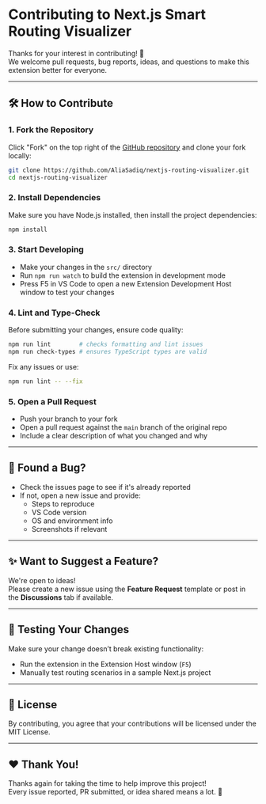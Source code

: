 # Contributing to Next.js Smart Routing Visualizer

Thanks for your interest in contributing! 🙌  
We welcome pull requests, bug reports, ideas, and questions to make this extension better for everyone.

---

## 🛠 How to Contribute

### 1. Fork the Repository

Click "Fork" on the top right of the [GitHub repository](https://github.com/your-username/nextjs-routing-visualizer) and clone your fork locally:

```bash
git clone https://github.com/AliaSadiq/nextjs-routing-visualizer.git
cd nextjs-routing-visualizer
```

### 2. Install Dependencies

Make sure you have Node.js installed, then install the project dependencies:

```bash
npm install
```

### 3. Start Developing

- Make your changes in the `src/` directory  
- Run `npm run watch` to build the extension in development mode  
- Press F5 in VS Code to open a new Extension Development Host window to test your changes

### 4. Lint and Type-Check

Before submitting your changes, ensure code quality:

```bash
npm run lint        # checks formatting and lint issues
npm run check-types # ensures TypeScript types are valid
```

Fix any issues or use:

```bash
npm run lint -- --fix
```

### 5. Open a Pull Request

- Push your branch to your fork  
- Open a pull request against the `main` branch of the original repo  
- Include a clear description of what you changed and why

---

## 🐛 Found a Bug?

- Check the issues page to see if it's already reported  
- If not, open a new issue and provide:
  - Steps to reproduce
  - VS Code version
  - OS and environment info
  - Screenshots if relevant

---

## ✨ Want to Suggest a Feature?

We're open to ideas!  
Please create a new issue using the **Feature Request** template or post in the **Discussions** tab if available.

---

## 🧪 Testing Your Changes

Make sure your change doesn’t break existing functionality:

- Run the extension in the Extension Host window (`F5`)
- Manually test routing scenarios in a sample Next.js project

---

## 📄 License

By contributing, you agree that your contributions will be licensed under the MIT License.

---

## ❤️ Thank You!

Thanks again for taking the time to help improve this project!  
Every issue reported, PR submitted, or idea shared means a lot. 🚀
